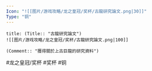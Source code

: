 ```yaml
---
Icon: "![[图片/游戏攻略/龙之皇冠/奖杯/古龍研究論文.png|30]]"
Type: "铜"
---
```

```ad-common-bronze-trophy
title: (Title:: "古龍研究論文")
![[图片/游戏攻略/龙之皇冠/奖杯/古龍研究論文.png|100]]

(Comment:: "獲得關於上古巨龍的研究資料")
```

#龙之皇冠/奖杯 #奖杯 #铜
